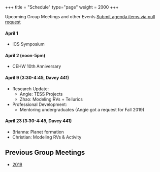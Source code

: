 +++
title = "Schedule"
type="page"
weight = 2000
+++

Upcoming Group Meetings and other Events
[Submit agenda items via pull request](https://github.com/eford/GroupLabManual/blob/master/content/schedule/_index.md)

#### April 1 

+ ICS Symposium

#### April 2 (noon-5pm)

+ CEHW 10th Anniversary

#### April 9 (3:30-4:45, Davey 441)

+ Research Update:
   - Angie: TESS Projects
   - Zhao:  Modeling RVs + Tellurics
+ Professional Development:
   - Mentoring undergraduates (Angie got a request for Fall 2019)

#### April 23 (3:30-4:45, Davey 441)
   - Brianna: Planet formation
   - Christian:  Modeling RVs & Activity
 
## Previous Group Meetings
- [2019](2019)
